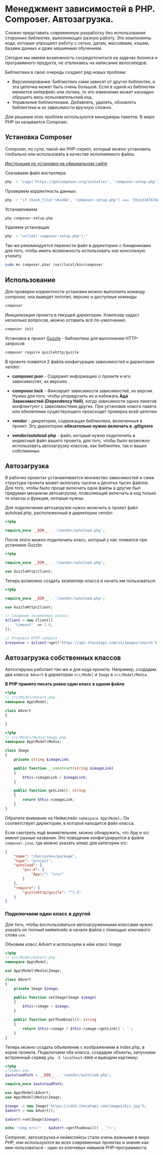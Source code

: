 # Менеджмент зависимостей в PHP. Composer. Автозагрузка.

Сложно представить современную разработку без использования сторонних библиотек, выполняющих разную работу. Это компоненты кода, которые упрощают работу с сетью, датам, массивами, кэшем, базами данных и даже машинным обучением.

Сегодня мы имеем возможность сосредоточиться на задачах бизнеса и программного продукта, не отвлекаясь на написание велосипедов.

Библиотеки в свою очередь создают ряд новых проблем:
 - Версионирование. Библиотеки сами зависят от других библиотек, и эта цепочка может быть очень большой. Если в одной из библиотек меняется интерфейс или логика, то это изменение может каскадно обрушить весь пользовательский код.
 - Управление библиотеками. Добавлять, удалять, обновлять библиотеки и их зависимости вручную сложно.

 Для решения этих проблем используются менеджеры пакетов. В мире PHP он называется Composer.

## Установка Composer
Composer, по сути, такой-же PHP-скрипт, который можно установить глобально или использовать в качестве исполняемого файла.

[Инструкция по установке на официальном сайте](https://getcomposer.org/download/)

Скачиваем файл инсталлера:
```bash
php -r "copy('https://getcomposer.org/installer', 'composer-setup.php');"
```
Проверяем корректность данных:
```bash
php -r "if (hash_file('sha384', 'composer-setup.php') === '55ce33d7678c5a611085589f1f3ddf8b3c52d662cd01d4ba75c0ee0459970c2200a51f492d557530c71c15d8dba01eae') { echo 'Installer verified'; } else { echo 'Installer corrupt'; unlink('composer-setup.php'); } echo PHP_EOL;"
```

Устанавливаем
```bash
php composer-setup.php
```

Удаляем установщик
```bash
php -r "unlink('composer-setup.php');"
```

Так-же рекомендуется перенести файл в директорию с бинарниками для того, чтобы иметь возможность использовать как консольную утилиту
```bash
sudo mv composer.phar /usr/local/bin/composer
```

## Использование

Для проверки корректности установки можно выполнить команду composer, она выведет логотип, версию и доступные команды
```bash
composer
```

Иницализация проекта в текущей директории. Композер задаст несколько вопросов, можно оставить всё по-умолчанию.
```bash
composer init
```

Установка в проект [Guzzle](https://docs.guzzlephp.org/en/stable/overview.html#installation) - библиотеки для выполнения HTTP-запросов
```bash
composer require guzzlehttp/guzzle
```

В проекте появятся 2 файла конфигурации зависимостей и директория vendor:
- **composer.json** - Содержит информацию о проекте и его зависимостях, их версиях

- **composer.lock** - Фиксирует зависимости зависимостей, их версии.
Нужен для того, чтобы упорядочить их и избежать **Ада Зависимостей (Dependency Hell)**,
когда зависимости одних пакетов конфликтуют с зависимостями других.
При установке нового пакета или обновлении существующего происходит проверка всей цепочки

- **vendor** - дикретория, содержащая библиотеки, включенные в проект. Эту директорию **обязательно нужно включать в .gitignore** 

- **vendor/autoload.php** - файл, который нужно подключить в индексный файл вашего проекта, для того, чтобы было возможно использовать автозагрузку классов, как библиотек, так и ваших собственных

## Автозагрузка
В рабочих проектах устанавливается множество зависимостей и сама структура проекта может включать тысячи и десятки тысяч файлов.   
Для того, чтобы было проще включать одни файлы в другие был придуман механизм автозагрузки, позволяющий включать в код только те классы и функции, которые нужны.

Для подключения автозагрузки нужно включить в проект файл autoload.php, расположенный в директории vendor:
```php
<?php

require_once __DIR__ . '/vendor/autoload.php';
```

После этого можно подключить класс, который у нас появился при установке Guzzle:
```php
<?php

require_once __DIR__ . '/vendor/autoload.php';

use GuzzleHttp\Client;
```

Теперь возможно создать экземпляр класса и начать им пользоваться:
```php
<?php

require_once __DIR__ . '/vendor/autoload.php';

use GuzzleHttp\Client;

// Создание экземпляра класса
$client = new Client([
    'timeout'  => 2.0,
]);

// Отправка HTTP-запроса
$response = $client->get('https://api.thecatapi.com/v1/images/search');
```

## Автозагрузка собственных классов
Автозгарузка работает так-же и для кода проекта.
Например, создадим два класса: ```Advert``` в директории ```src/Model``` и ```Image``` в ```src/Model/Media```.

**В PHP принято писать ровно один класс в одном файле**
```php
<?php
// src/Model/Advert.php
namespace App\Model;

class Advert
{

}
```
```php
<?php
// src/Model/Media/Image.php
namespace App\Model\Media;

class Image
{
    private string $imageLink;

    public function __construct(string $imageLink)
    {
        $this->imageLink = $imageLink;
    }

    public function getLink(): string
    {
        return $this->imageLink;
    }
}
```
Обратите внимание на Неймспейс ```namespace App\Model;```
Он соответствует директории, в которой находится файл класса.

Если смотреть ещё внимательнее, можно обнаружить, что App и src имеют разные названия. Это поведение конфигурируется в файле ```composer.json```, где можно указать алиас для категории src:
```json
{
    "name": "chernyshev/package",
    "type": "project",
    "autoload": {
        "psr-4": {
            "App\\": "src/"
        }
    },
    "require": {
        "guzzlehttp/guzzle": "^7.5"
    }
}
```

### Подключаем один класс в другой
Для того, чтобы воспользоваться автозагруженными классами нужно указать их полный неймпсейс в начале файла с помощью ключевого слова ```use```

Обновим класс Advert и используем в нём класс Image
```php
<?php
// src/Model/Advert.php
namespace App\Model;

use App\Model\Media\Image;

class Advert
{
    private Image $image;

    public function setImage(Image $image)
    {
        $this->image = $image;
    }

    public function getThumbnail(): string
    {
        return $this->image ? $this->image->getLink() : '';
    }
}
```

Теперь можно создать объявление с изображением в index.php, в корне проекта.
Подключаем оба класса, создадим объекты, запускаем встроенный сервер ```php -S localhost:8000``` и выводим картинку:

```php
<?php
//index.php
$autoloadPath = __DIR__ . '/vendor/autoload.php';

require_once $autoloadPath;

use App\Model\Advert;
use App\Model\Media\Image;

$image  = new Image('https://cdn2.thecatapi.com/images/6ji.jpg');
$advert = new Advert();

$advert->setImage($image);

echo '<img src="' . $advert->getThumbnail() . '">';
```

Composer, автозагрузка и неймспейсы стали очень важными в мире PHP, они используются во всех современных проектах и знание как ими пользоваться - один из ключевых навыков PHP-программиста.